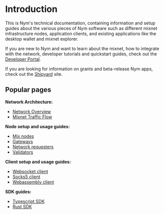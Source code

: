 # Introduction

This is Nym's technical documentation, containing information and setup guides about the various pieces of Nym software such as different mixnet infrastructure nodes, application clients, and existing applications like the desktop wallet and mixnet explorer.

If you are new to Nym and want to learn about the mixnet, how to integrate with the network, developer tutorials and quickstart guides, check out the [Developer Portal](https://nymtech.net/developers/).

If you are looking for information on grants and beta-release Nym apps, check out the [Shipyard](https://shipyard.nymtech.net) site.


## Popular pages
**Network Architecture:**
* [Network Overview](./architecture/network-overview.md)
* [Mixnet Traffic Flow](./architecture/traffic-flow.md)

**Node setup and usage guides:**
* [Mix nodes](./nodes/mix-node-setup.md)
* [Gateways](./nodes/gateway-setup.md)
* [Network requesters](./nodes/network-requester-setup.md)
* [Validators](./nodes/validator-setup.md)

**Client setup and usage guides:**
* [Websocket client](./clients/websocket-client.md)
* [Socks5 client](./clients/socks5-client.md)
* [Webassembly client](./clients/webassembly-client.md)

**SDK guides:**
* [Typescript SDK](./sdk/typescript.md)
* [Rust SDK](./sdk/rust.md)
